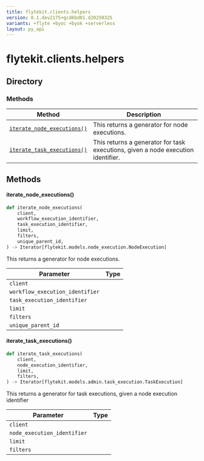 ```yaml
---
title: flytekit.clients.helpers
version: 0.1.dev2175+gcd6bd01.d20250325
variants: +flyte +byoc +byok +serverless
layout: py_api
---
```


# flytekit.clients.helpers

## Directory

### Methods

| Method | Description |
|-|-|
| [`iterate_node_executions()`](#iterate_node_executions) | This returns a generator for node executions. |
| [`iterate_task_executions()`](#iterate_task_executions) | This returns a generator for task executions, given a node execution identifier. |


## Methods

#### iterate_node_executions()

```python
def iterate_node_executions(
    client,
    workflow_execution_identifier,
    task_execution_identifier,
    limit,
    filters,
    unique_parent_id,
) -> Iterator[flytekit.models.node_execution.NodeExecution]
```
This returns a generator for node executions.


| Parameter | Type |
|-|-|
| `client` |  |
| `workflow_execution_identifier` |  |
| `task_execution_identifier` |  |
| `limit` |  |
| `filters` |  |
| `unique_parent_id` |  |

#### iterate_task_executions()

```python
def iterate_task_executions(
    client,
    node_execution_identifier,
    limit,
    filters,
) -> Iterator[flytekit.models.admin.task_execution.TaskExecution]
```
This returns a generator for task executions, given a node execution identifier


| Parameter | Type |
|-|-|
| `client` |  |
| `node_execution_identifier` |  |
| `limit` |  |
| `filters` |  |

